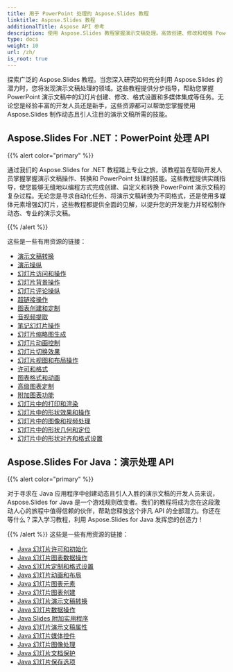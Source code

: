 ```yaml
---
title: 用于 PowerPoint 处理的 Aspose.Slides 教程
linktitle: Aspose.Slides 教程
additionalTitle: Aspose API 参考
description: 使用 Aspose.Slides 教程掌握演示文稿处理。高效创建、修改和增强 PowerPoint 演示文稿。 Excel 中的动态内容操作。
type: docs
weight: 10
url: /zh/
is_root: true
---
```

探索广泛的 Aspose.Slides 教程。当您深入研究如何充分利用 Aspose.Slides 的潜力时，您将发现演示文稿处理的领域。这些教程提供分步指导，帮助您掌握 PowerPoint 演示文稿中的幻灯片创建、修改、格式设置和多媒体集成等任务。无论您是经验丰富的开发人员还是新手，这些资源都可以帮助您掌握使用 Aspose.Slides 制作动态且引人注目的演示文稿所需的技能。

## Aspose.Slides For .NET：PowerPoint 处理 API
{{% alert color="primary" %}}

通过我们的 Aspose.Slides for .NET 教程踏上专业之旅，该教程旨在帮助开发人员掌握掌握演示文稿操作、转换和 PowerPoint 处理的技能。这些教程提供实践指导，使您能够无缝地以编程方式完成创建、自定义和转换 PowerPoint 演示文稿的复杂过程。无论您是寻求自动化任务、将演示文稿转换为不同格式，还是使用多媒体元素增强幻灯片，这些教程都提供全面的见解，以提升您的开发能力并轻松制作动态、专业的演示文稿。

{{% /alert %}}

这些是一些有用资源的链接：
- [演示文稿转换](./net/presentation-conversion/)
- [演示操纵](./net/presentation-manipulation/)
- [幻灯片访问和操作](./net/slide-access-and-manipulation/)
- [幻灯片背景操作](./net/slide-background-manipulation/)
- [幻灯片评论操纵](./net/slide-comments-manipulation/)
- [超链接操作](./net/hyperlink-manipulation/)
- [图表创建和定制](./net/chart-creation-and-customization/)
- [音视频提取](./net/audio-and-video-extraction/)
- [笔记幻灯片操作](./net/notes-slide-manipulation/)
- [幻灯片缩略图生成](./net/slide-thumbnail-generation/)
- [幻灯片动画控制](./net/slide-animation-control/)
- [幻灯片切换效果](./net/slide-transition-effects/)
- [幻灯片视图和布局操作](./net/slide-view-and-layout-manipulation/)
- [许可和格式](./net/licensing-and-formatting/)
- [图表格式和动画](./net/chart-formatting-and-animation/)
- [高级图表定制](./net/advanced-chart-customization/)
- [附加图表功能](./net/additional-chart-features/)
- [幻灯片中的打印和渲染](./net/printing-and-rendering-in-slides/)
- [幻灯片中的形状效果和操作](./net/shape-effects-and-manipulation-in-slides/)
- [幻灯片中的图像和视频处理](./net/image-and-video-manipulation-in-slides/)
- [幻灯片中的形状几何和定位](./net/shape-geometry-and-positioning-in-slides/)
- [幻灯片中的形状对齐和格式设置](./net/shape-alignment-and-formatting-in-slides/)

## Aspose.Slides For Java：演示处理 API
{{% alert color="primary" %}}

对于寻求在 Java 应用程序中创建动态且引人入胜的演示文稿的开发人员来说，Aspose.Slides for Java 是一个游戏规则改变者。我们的教程将成为您在这段激动人心的旅程中值得信赖的伙伴，帮助您释放这个非凡 API 的全部潜力。你还在等什么？深入学习教程，利用 Aspose.Slides for Java 发挥您的创造力！

{{% /alert %}}
这些是一些有用资源的链接：
- [Java 幻灯片许可和初始化](./java/licensing-and-initialization)
- [Java 幻灯片图表数据操作](./java/chart-data-manipulation)
- [Java 幻灯片定制和格式设置](./java/customization-and-formatting)
- [Java 幻灯片动画和布局](./java/animation-and-layout)
- [Java 幻灯片图表元素](./java/chart-elements)
- [Java 幻灯片图表创建](./java/chart-creation)
- [Java 幻灯片演示文稿转换](./java/presentation-conversion)
- [Java 幻灯片数据操作](./java/data-manipulation)
- [Java Slides 附加实用程序](./java/additional-utilities/)
- [Java 幻灯片演示文稿属性](./java/presentation-properties/)
- [Java 幻灯片媒体控件](./java/media-controls/)
- [Java 幻灯片图像处理](./java/image-handling/)
- [Java 幻灯片文档保护](./java/document-protection/)
- [Java 幻灯片保存选项](./java/saving-options/)